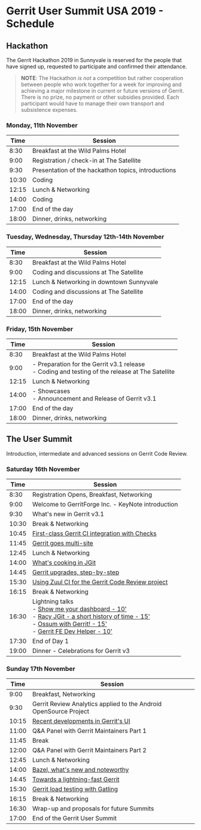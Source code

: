 # Gerrit User Summit USA 2019 - Schedule

## Hackathon

The Gerrit Hackathon 2019 in Sunnyvale is reserved for the people that have signed up,
requested to participate and confirmed their attendance.

> __NOTE__: The Hackathon *is not* a competition but rather cooperation between people
> who work together for a week for improving and achieving a major milestone in current
> or future versions of Gerrit. There is no prize, no payment or other subsidies provided.
> Each participant would have to manage their own transport and subsistence expenses.

### Monday, 11th November

| Time  | Session                                                 |
|-------|---------------------------------------------------------|
|  8:30 | Breakfast at the Wild Palms Hotel                       |
|  9:00 | Registration / check-in at The Satellite                |
|  9:30 | Presentation of the hackathon topics, introductions     |
| 10:30 | Coding                                                  |
| 12:15 | Lunch & Networking                                      |
| 14:00 | Coding                                                  |
| 17:00 | End of the day                                          |
| 18:00 | Dinner, drinks, networking                              |

### Tuesday, Wednesday, Thursday 12th-14th November

| Time  | Session                                                 |
|-------|---------------------------------------------------------|
|  8:30 | Breakfast at the Wild Palms Hotel                       |
|  9:00 | Coding and discussions at The Satellite                 |
| 12:15 | Lunch & Networking in downtown Sunnyvale                |
| 14:00 | Coding and discussions at The Satellite                 |
| 17:00 | End of the day                                          |
| 18:00 | Dinner, drinks, networking                              |

### Friday, 15th November

| Time  | Session                                                 |
|-------|---------------------------------------------------------|
|  8:30 | Breakfast at the Wild Palms Hotel                       |
|  9:00 | - Preparation for the Gerrit v3.1 release <br/>- Coding and testing of the release at The Satellite
| 12:15 | Lunch & Networking                                      |
| 14:00 | - Showcases <br/>- Announcement and Release of Gerrit v3.1
| 17:00 | End of the day                                          |
| 18:00 | Dinner, drinks, networking                              |

## The User Summit

Introduction, intermediate and advanced sessions on Gerrit Code Review.

### Saturday 16th November

| Time  | Session                                                                                      |
|-------|----------------------------------------------------------------------------------------------|
|  8:30 | Registration Opens, Breakfast, Networking                                                    |
|  9:00 | Welcome to GerritForge Inc. - KeyNote introduction                                           |
|  9:30 | What's new in Gerrit v3.1                                                                    |
| 10:30 | Break & Networking                                                                           |
| 10:45 | [First-class Gerrit CI integration with Checks](sessions/first-class-ci-integration.md)      |
| 11:45 | [Gerrit goes multi-site](sessions/gerrit-multi-site.md)                                      |
| 12:45 | Lunch & Networking                                                                           |
| 14:00 | [What's cooking in JGit](sessions/jgit.md)
| 14:45 | [Gerrit upgrades, step-by-step](sessions/gerrit-upgrades-step-by-step.md)                    |
| 15:30 | [Using Zuul CI for the Gerrit Code Review project](sessions/zuul.md)                         |
| 16:15 | Break & Networking                                                                           |
| 16:30 | Lightning talks <br/>- [Show me your dashboard - 10'](lightning-talks/show-me-your-dashboards.md) <br/>- [Racy JGit - a short history of time - 15'](lightning-talks/jgit-racy-read.md) <br/>- [Ossum with Gerrit! - 15'](lightning-talks/ossum-with-gerrit.md) <br/>- [Gerrit FE Dev Helper - 10'](lightning-talks/gerrit-fe-dev-helper.md)
| 17:30 | End of Day 1                                                                                 |
| 19:00 | Dinner - Celebrations for Gerrit v3                                                        |

### Sunday 17th November

| Time  | Session                                                                                      |
|-------|----------------------------------------------------------------------------------------------|
|  9:00 | Breakfast, Networking                                                                        |
|  9:30 | Gerrit Review Analytics applied to the Android OpenSource Project                            |
| 10:15 | [Recent developments in Gerrit's UI](sessions/frontend.md)                                   |
| 11:00 | Q&A Panel with Gerrit Maintainers Part 1                                                     |
| 11:45 | Break                                                                                        |
| 12:00 | Q&A Panel with Gerrit Maintainers Part 2                                                     |
| 12:45 | Lunch & Networking                                                                           |
| 14:00 | [Bazel, what's new and noteworthy](sessions/bazel-new-and-noteworthy.md)                     |
| 14:45 | [Towards a lightning-fast Gerrit](sessions/performance.md)
| 15:30 | [Gerrit load testing with Gatling](sessions/gerrit-load-testing.md)                          |
| 16:15 | Break & Networking                                                                           |
| 16:30 | Wrap-up and proposals for future Summits                                                     |
| 17:00 | End of the Gerrit User Summit                                                                |
